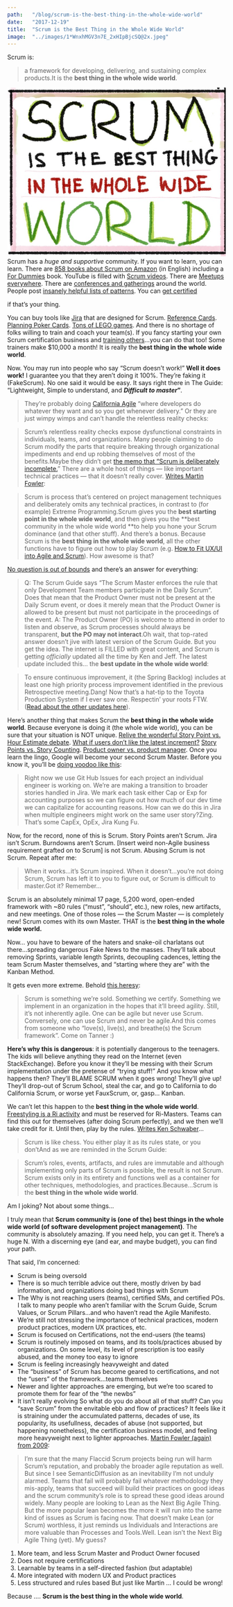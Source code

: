 ```yaml
---
path:	"/blog/scrum-is-the-best-thing-in-the-whole-wide-world"
date:	"2017-12-19"
title:	"Scrum is the Best Thing in the Whole Wide World"
image:	"../images/1*WnxhMGV3n7E_2xHIpBjcSQ@2x.jpeg"
---
```


Scrum is:


> a framework for developing, delivering, and sustaining complex products.It is the **best thing in the whole wide world**.

![](../images/1*WnxhMGV3n7E_2xHIpBjcSQ@2x.jpeg)Scrum has a *huge and supportive* community. If you want to learn, you can learn. There are [858 books about Scrum on Amazon](https://www.amazon.com/s/s/ref=sr_nr_p_n_feature_nine_bro_0?fst=as%3Aoff&rh=n%3A283155%2Ck%3AScrum%2Cp_n_feature_nine_browse-bin%3A3291437011&keywords=Scrum&ie=UTF8&qid=1513655535&rnid=3291435011) (in English) including a [For Dummies](http://www.dummies.com/store/product/Scrum-For-Dummies.productCd-1118905776.html) book. YouTube is filled with [Scrum videos](https://m.youtube.com/results?q=Agile%20Scrum&sm=3). There are [Meetups everywhere](https://www.scrumalliance.org/community/articles/2012/august/story-points-versus-task-hours). There are [conferences and gatherings](https://www.scrumalliance.org/courses-events/events) around the world. People post [insanely helpful lists of patterns](https://sites.google.com/a/scrumplop.org/published-patterns/retrospective-pattern-language/scrumming-the-scrum). You can [get certified](https://www.scrumalliance.org/certifications/practitioners/certified-scrummaster-csm)

 if that’s your thing.

You can buy tools like [Jira](https://www.atlassian.com/software/jira) that are designed for Scrum. [Reference Cards](http://scrumreferencecard.com/ScrumReferenceCard.pdf). [Planning Poker Cards](https://github.com/redbooth/scrum-poker-cards). [Tons of LEGO games](https://www.lego4scrum.com/). And there is no shortage of folks willing to train and coach your team(s). If you fancy starting your own Scrum certification business and [training others](https://www.scrumalliance.org/certifications/trainers)…you can do that too! Some trainers make $10,000 a month! It is really the **best thing in the whole wide world**.

Now. You may run into people who say “Scrum doesn’t work!” **Well it does work!** I guarantee you that they aren’t doing it 100%. They’re faking it (FakeScrum). No one said it would be easy. It says right there in The Guide: “Lightweight, Simple to understand, and ***Difficult to master*”**.


> [](https://twitter.com/qackgile/status/943008252035584000)
> [](https://twitter.com/barryovereem/status/926887494809018368)
> [](https://twitter.com/israelagile/status/938357819572674560)They’re probably doing [California Agile](https://www.scruminc.com/teaching-scrum-at-tesla-talking-with-silicon-valley-agile-leadership-network/) “where developers do whatever they want and so you get whenever delivery.” Or they are just wimpy wimps and can’t handle the relentless reality checks:


> Scrum’s relentless reality checks expose dysfunctional constraints in individuals, teams, and organizations. Many people claiming to do Scrum modify the parts that require breaking through organizational impediments and end up robbing themselves of most of the benefits.Maybe they didn’t get [the memo that “Scrum is deliberately incomplete.](https://www.scrumalliance.org/community/articles/2010/december/the-land-that-scrum-forgot)” There are a whole host of things — like important technical practices — that it doesn’t really cover. [Writes Martin Fowler](https://martinfowler.com/bliki/FlaccidScrum.html):


> Scrum is process that’s centered on project management techniques and deliberately omits any technical practices, in contrast to (for example) Extreme Programming.Scrum gives you the **best starting point in the whole wide world**, and then gives you the **best community in the whole wide world **to help you hone your Scrum dominance (and that other stuff). And there’s a bonus. Because Scrum is the **best thing in the whole wide world**, all the other functions have to figure out how to play Scrum (e.g. [How to Fit UX/UI into Agile and Scrum](https://www.scrumalliance.org/community/articles/2016/november/agile-scrum-and-ux-ui)). How awesome is that?

[No question is out of bounds](https://pm.stackexchange.com/questions/18074/is-the-product-owner-allowed-to-be-at-the-daily-scrum-event) and there’s an answer for everything:


> Q: The Scrum Guide says “The Scrum Master enforces the rule that only Development Team members participate in the Daily Scrum”. Does that mean that the Product Owner must not be present at the Daily Scrum event, or does it merely mean that the Product Owner is allowed to be present but must not participate in the proceedings of the event.
> A: The Product Owner (PO) is welcome to attend in order to listen and observe, as Scrum processes should always be transparent, **but the PO may not interact**.Oh wait, that top-rated answer doesn’t jive with latest version of the Scrum Guide. But you get the idea. The internet is FILLED with great content, and Scrum is getting *officially* updated all the time by Ken and Jeff. The latest update included this… the **best update in the whole wide world**:


> To ensure continuous improvement, it (the Spring Backlog) includes at least one high priority process improvement identified in the previous Retrospective meeting.Dang! Now that’s a hat-tip to the Toyota Production System if I ever saw one. Respectin’ your roots FTW. ([Read about the other updates here](https://www.infoq.com/news/2017/11/scrum-guide-updates)).

Here’s another thing that makes Scrum the **best thing in the whole wide world**. Because everyone is doing it (the whole wide world), you can be sure that your situation is NOT unique. [Relive the wonderful Story Point vs. Hour Estimate debate](http://www.agilebuddha.com/agile/story-points-and-man-hours-when-to-use-them-and-why/). [What if users don’t like the latest increment?](https://softwareengineering.stackexchange.com/questions/226036/potentially-shippable-product-increment-what-if-users-dont-like-the-latest-in) [Story Points vs. Story Counting](https://martinfowler.com/bliki/StoryCounting.html). [Product owner vs. product manager](https://blog.aha.io/the-product-manager-vs-product-owner/). Once you learn the lingo, Google will become your second Scrum Master. Before you know it, you’ll be [doing voodoo like this](https://pm.stackexchange.com/questions/21180/in-jira-how-do-you-capitalizing-the-dev-time-for-each-story):


> Right now we use Git Hub Issues for each project an individual engineer is working on. We’re are making a transition to broader stories handled in Jira. We mark each task either Cap or Exp for accounting purposes so we can figure out how much of our dev time we can capitalize for accounting reasons. How can we do this in Jira when multiple engineers might work on the same user story?Zing. That’s some CapEx, OpEx, Jira Kung Fu.

Now, for the record, none of this is Scrum. Story Points aren’t Scrum. Jira isn’t Scrum. Burndowns aren’t Scrum. [Insert weird non-Agile business requirement grafted on to Scrum] is not Scrum. Abusing Scrum is not Scrum. Repeat after me:


> When it works…it’s Scrum inspired. When it doesn’t…you’re not doing Scrum, Scrum has left it to you to figure out, or Scrum is difficult to master.Got it? Remember…

Scrum is an absolutely minimal 17 page, 5,200 word, open-ended framework with ~80 rules (“must”, “should”, etc.), new roles, new artifacts, and new meetings. One of those roles — the Scrum Master — is completely new! Scrum comes with its own Master. THAT is the **best thing in the whole wide world.**

Now… you have to beware of the haters and snake-oil charlatans out there…spreading dangerous Fake News to the masses. They’ll talk about removing Sprints, variable length Sprints, decoupling cadences, letting the team Scrum Master themselves, and “starting where they are” with the Kanban Method.

It gets even more extreme. Behold [this heresy](https://www.spikesandstories.com/scrum-is-not-agile/):


> Scrum is something we’re sold. Something we certify. Something we implement in an organization in the hopes that it’ll breed agility. Still, it’s not inherently agile. One can be agile but never use Scrum. Conversely, one can use Scrum and never be agile.And this comes from someone who “love(s), live(s), and breathe(s) the Scrum framework”. Come on Tanner :)

**Here’s why this is dangerous**: it is potentially dangerous to the teenagers. The kids will believe anything they read on the Internet (even StackExchange). Before you know it they’ll be messing with their Scrum implementation under the pretense of “trying stuff!” And you know what happens then? They’ll BLAME SCRUM when it goes wrong! They’ll give up! They’ll drop-out of Scrum School, steal the car, and go to California to do California Scrum, or worse yet FauxScrum, or, gasp… Kanban.

We can’t let this happen to the **best thing in the whole wide world**. [Freestyling is a Ri activity](https://martinfowler.com/bliki/ShuHaRi.html) and must be reserved for Ri-Masters. Teams can find this out for themselves (after doing Scrum perfectly), and we then we’ll take credit for it. Until then, play by the rules. [Writes Ken Schwaber](https://kenschwaber.wordpress.com/2011/04/07/scrum-fails/)…


> Scrum is like chess. You either play it as its rules state, or you don’tAnd as we are reminded in the Scrum Guide:


> Scrum’s roles, events, artifacts, and rules are immutable and although implementing only parts of Scrum is possible, the result is not Scrum. Scrum exists only in its entirety and functions well as a container for other techniques, methodologies, and practices.Because…Scrum is the **best thing in the whole wide world**.

Am I joking? Not about some things…

I truly mean that **Scrum community is (one of the) best things in the whole wide world (of software development project management)**. The community is absolutely amazing. If you need help, you can get it. There’s a huge N. With a discerning eye (and ear, and maybe budget), you can find your path.

That said, I’m concerned:

* Scrum is being oversold
* There is so much terrible advice out there, mostly driven by bad information, and organizations doing bad things with Scrum
* The Why is not reaching users (teams), certified SMs, and certified POs. I talk to many people who aren’t familiar with the Scrum Guide, Scrum Values, or Scrum Pillars…and who haven’t read the Agile Manifesto.
* We’re still not stressing the importance of technical practices, modern product practices, modern UX practices, etc.
* Scrum is focused on Certifications, not the end-users (the teams)
* Scrum is routinely imposed on teams, and its tools/practices abused by organizations. On some level, its level of prescription is too easily abused, and the money too easy to ignore
* Scrum is feeling increasingly heavyweight and dated
* The “business” of Scrum has become geared to certifications, and not the “users” of the framework…teams themselves
* Newer and lighter approaches are emerging, but we’re too scared to promote them for fear of the “the newbs”
* It isn’t really evolving
So what do you do about all of that stuff? Can you “save Scrum” from the envitable ebb and flow of practices? It feels like it is straining under the accumulated patterns, decades of use, its popularity, its usefullness, decades of abuse (not supported, but happening nonetheless), the certification business model, and feeling more heavyweight next to lighter approaches. [Martin Fowler (again) from 2009](https://martinfowler.com/bliki/FlaccidScrum.html):


> I’m sure that the many Flaccid Scrum projects being run will harm Scrum’s reputation, and probably the broader agile reputation as well. But since I see SemanticDiffusion as an inevitability I’m not unduly alarmed. Teams that fail will probably fail whatever methodology they mis-apply, teams that succeed will build their practices on good ideas and the scrum community’s role is to spread these good ideas around widely.
> Many people are looking to Lean as the Next Big Agile Thing. But the more popular lean becomes the more it will run into the same kind of issues as Scrum is facing now. That doesn’t make Lean (or Scrum) worthless, it just reminds us Individuals and Interactions are more valuable than Processes and Tools.Well. Lean isn’t the Next Big Agile Thing (yet). My guess?

1. More team, and less Scrum Master and Product Owner focused
2. Does not require certifications
3. Learnable by teams in a self-directed fashion (but adaptable)
4. More integrated with modern UX and Product practices
5. Less structured and rules based
But just like Martin … I could be wrong!

Because …. **Scrum is the best thing in the whole wide world**.

